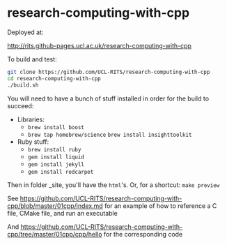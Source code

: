 research-computing-with-cpp
===========================

Deployed at:

http://rits.github-pages.ucl.ac.uk/research-computing-with-cpp

To build and test:

``` bash
git clone https://github.com/UCL-RITS/research-computing-with-cpp
cd research-computing-with-cpp
./build.sh
```

You will need to have a bunch of stuff installed in order for the build to succeed:
* Libraries:
   * `brew install boost`
   * `brew tap homebrew/science`
     `brew install insighttoolkit`
* Ruby stuff:
   * `brew install ruby`
   * `gem install liquid`
   * `gem install jekyll`
   * `gem install redcarpet`

Then in folder _site, you'll have the `html`'s.
Or, for a shortcut: `make preview`

See https://github.com/UCL-RITS/research-computing-with-cpp/blob/master/01cpp/index.md for an example of how to reference a C file, CMake file, and run an executable

And https://github.com/UCL-RITS/research-computing-with-cpp/tree/master/01cpp/cpp/hello
for the corresponding code
